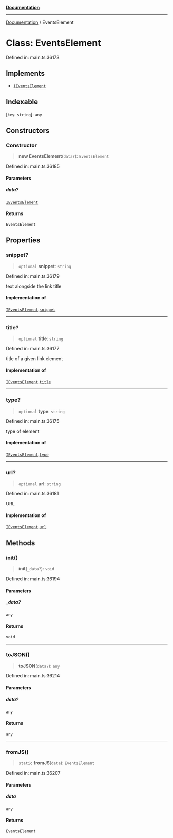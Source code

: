 [**Documentation**](../README.md)

***

[Documentation](../README.md) / EventsElement

# Class: EventsElement

Defined in: main.ts:36173

## Implements

- [`IEventsElement`](../interfaces/IEventsElement.md)

## Indexable

\[`key`: `string`\]: `any`

## Constructors

### Constructor

> **new EventsElement**(`data?`): `EventsElement`

Defined in: main.ts:36185

#### Parameters

##### data?

[`IEventsElement`](../interfaces/IEventsElement.md)

#### Returns

`EventsElement`

## Properties

### snippet?

> `optional` **snippet**: `string`

Defined in: main.ts:36179

text alongside the link title

#### Implementation of

[`IEventsElement`](../interfaces/IEventsElement.md).[`snippet`](../interfaces/IEventsElement.md#snippet)

***

### title?

> `optional` **title**: `string`

Defined in: main.ts:36177

title of a given link element

#### Implementation of

[`IEventsElement`](../interfaces/IEventsElement.md).[`title`](../interfaces/IEventsElement.md#title)

***

### type?

> `optional` **type**: `string`

Defined in: main.ts:36175

type of element

#### Implementation of

[`IEventsElement`](../interfaces/IEventsElement.md).[`type`](../interfaces/IEventsElement.md#type)

***

### url?

> `optional` **url**: `string`

Defined in: main.ts:36181

URL

#### Implementation of

[`IEventsElement`](../interfaces/IEventsElement.md).[`url`](../interfaces/IEventsElement.md#url)

## Methods

### init()

> **init**(`_data?`): `void`

Defined in: main.ts:36194

#### Parameters

##### \_data?

`any`

#### Returns

`void`

***

### toJSON()

> **toJSON**(`data?`): `any`

Defined in: main.ts:36214

#### Parameters

##### data?

`any`

#### Returns

`any`

***

### fromJS()

> `static` **fromJS**(`data`): `EventsElement`

Defined in: main.ts:36207

#### Parameters

##### data

`any`

#### Returns

`EventsElement`
